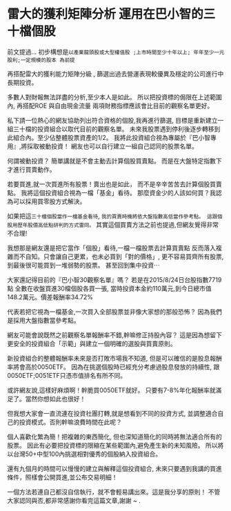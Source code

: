 # 雷大的獲利矩陣分析 運用在巴小智的三十檔個股


前文提過…
初步構想是`以產業龍頭股或大型權值股 ;上市時間至少十年以上;
年年至少一元股利;一定規模的股本 為前提`

再搭配雷大的獲利能力矩陣分級 ,
篩選出過去營運表現較優異及穩定的公司進行中長期投資。

多數人對財報無法詳盡的分析,至少本人是如此。
所以把投資標的侷限在上述範圍內,
再搭配ROE 與自由現金流量 兩項財務指標應該會比目前的觀察名單更好。

私下請一位熱心的網友協助列出符合資格的個股,我再進行篩選,
目標是重新建立一組三十檔的投資組合以取代目前的觀察名單。
未來我股票遇到停利後逐步轉移到此組合內。至少佔整體股票資產的1/2。
我將此投資組合視為專屬於『巴小智專用』,將採取被動投資！
網友也可以自行建立一組自己認同的股票名單。

何謂被動投資？
簡單講就是不會主動去計算個股買賣點。
而是在大盤特定指數下才進行買賣動作。

若要買進,就一次買進所有股票！賣出也是如此，
而不是辛辛苦苦去計算個股買賣點。
我將這個投資組合視為一檔「基金」看待。
那麼資金少的人該如何買？我認為可以採用買零股方式解決。

如果把這`三十檔個股當作一檔基金看待`,
`我的買賣時機將依大盤指數高低當作參考點。
這跟個股用歷年股價高低點研判的方式雷同。`
其實這個買賣方法之前也提過,但網友覺得非常不合理!

我想那是網友還是把它當作「個股」看待,一檔一檔股票去計算買賣點
反而落入複雜而不自知。只會讓自己更累，也未必買到「對的價格」,
更不容易買齊所有股票,到最後很可能買到一堆弱勢的股票。
甚至回到集中投資⋯

大家還記得目前的『巴小智30觀察名單』嗎？
若是在2015/8/24日台股指數7719點 全數在收盤買進30檔個股各買一張,
當時投資本金約110萬元,到今日總市值148.2萬元。價差報酬率34.72%

代表若把它視為一檔基金,一次買入全部股票並非像大家想的那般恐怖？
因為我們是採用大盤指數當參考點。

網友可能會說既然之前觀察名單報酬率不錯,幹嘛修正持股內容？
這是因為想留下更安全的投資組合「示範」與建立一個明確的選股與買賣原則。

新投資組合的整體報酬率未來是否打敗市場我不知道,
但是可以確信的是股息報酬率將會高於0050ETF。
因為在挑選個股時已經充分考慮過股息發放的持續性,
跟0050ETF;0051ETF只憑市值排名有所不同。

或許網友說,這樣好麻煩啊！幹脆買0050ETF就好。
只要有7-8%年化報酬率就滿足了。當然你想如此也很好！

但我想大家會一直流連在投資社團打轉,就是想看到不同的投資方式,
並調整適合自己的投資模式。否則幹嘛浪費時間在此呢？

個人喜歡化繁為簡！把複雜的東西簡化,
但也深知道簡化的同時將無法適合所有的股票。
因此有必要把投資標的限縮在某些範圍內,避免產生新的未知風險。
所以將以台灣50+中型100內挑選相對優秀的個股納入投資組合。

還有九個月的時間可以慢慢的建立與解釋這個投資組合,
未來只要遇到我講的買進條件，照樣會公開買進,並公布交易明細！

一個方法若連自己都沒自信執行，就不會輕易講出來。這是我分享的原則！
不管大家認同與否,都非常感謝你看完這篇文章,謝謝 ~
.